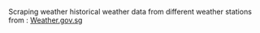 Scraping weather historical weather data from different weather stations from : [Weather.gov.sg](http://www.weather.gov.sg/climate-historical-daily/)
